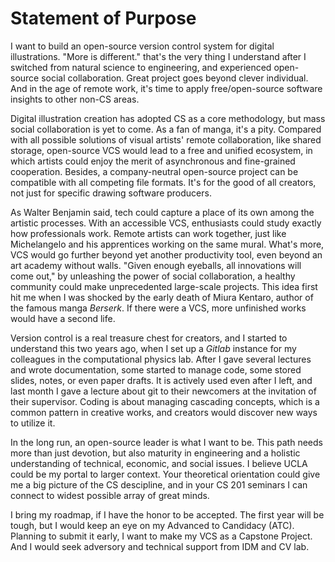Statement of Purpose
====================

I want to build an open-source version control system for digital illustrations. "More is different." that's the very thing I understand after I switched from natural science to engineering, and experienced open-source social collaboration. Great project goes beyond clever individual. And in the age of remote work, it's time to apply free/open-source software insights to other non-CS areas.

Digital illustration creation has adopted CS as a core methodology, but mass social collaboration is yet to come. As a fan of manga, it's a pity. Compared with all possible solutions of visual artists' remote collaboration, like shared storage, open-source VCS would lead to a free and unified ecosystem, in which artists could enjoy the merit of asynchronous and fine-grained cooperation. Besides, a company-neutral open-source project can be compatible with all competing file formats. It's for the good of all creators, not just for specific drawing software producers.

As Walter Benjamin said, tech could capture a place of its own among the artistic processes. With an accessible VCS, enthusiasts could study exactly how professionals work. Remote artists can work together, just like Michelangelo and his apprentices working on the same mural. What's more, VCS would go further beyond yet another productivity tool, even beyond an art academy without walls. "Given enough eyeballs, all innovations will come out," by unleashing the power of social collaboration, a healthy community could make unprecedented large-scale projects. This idea first hit me when I was shocked by the early death of Miura Kentaro, author of the famous manga *Berserk*. If there were a VCS, more unfinished works would have a second life.

Version control is a real treasure chest for creators, and I started to understand this two years ago, when I set up a *Gitlab* instance for my colleagues in the computational physics lab. After I gave several lectures and wrote documentation, some started to manage code, some stored slides, notes, or even paper drafts. It is actively used even after I left, and last month I gave a lecture about git to their newcomers at the invitation of their supervisor. Coding is about managing cascading concepts, which is a common pattern in creative works, and creators would discover new ways to utilize it.

In the long run, an open-source leader is what I want to be. This path needs more than just devotion, but also maturity in engineering and a holistic understanding of technical, economic, and social issues. I believe UCLA could be my portal to larger context. Your theoretical orientation could give me a big picture of the CS descipline, and in your CS 201 seminars I can connect to widest possible array of great minds.

I bring my roadmap, if I have the honor to be accepted. The first year will be tough, but I would keep an eye on my Advanced to Candidacy (ATC). Planning to submit it early, I want to make my VCS as a Capstone Project. And I would seek adversory and technical support from IDM and CV lab.
